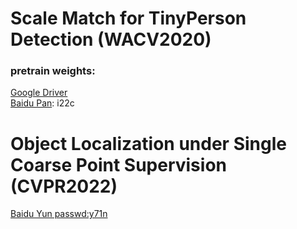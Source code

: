# Scale Match for TinyPerson Detection (WACV2020)
### pretrain weights:
 [Google Driver](https://drive.google.com/open?id=1RVuNxcqFrTYta2Bcsw-E5oBNNwf-HyPm) <br/>
 [Baidu Pan](https://pan.baidu.com/s/1EDsDkeltZ0oSqKwRCrKTIA): i22c 


# Object Localization under Single Coarse Point Supervision (CVPR2022)

[Baidu Yun passwd:y71n](https://pan.baidu.com/s/1v9HIkfBChsUJRUGhisUrwA)